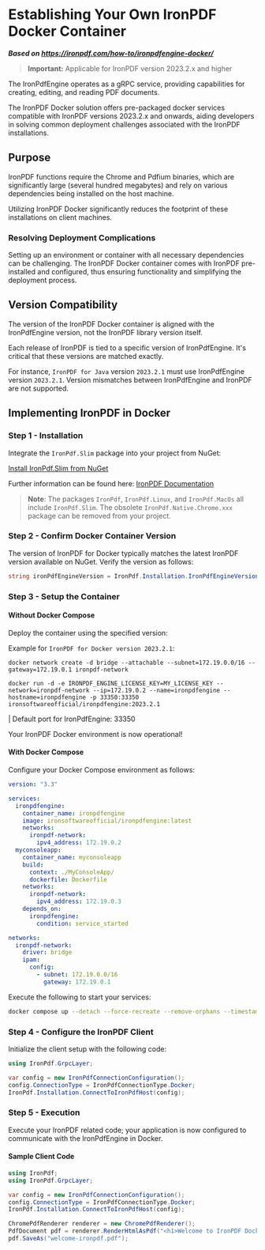# Establishing Your Own IronPDF Docker Container

***Based on <https://ironpdf.com/how-to/ironpdfengine-docker/>***


> **Important:** Applicable for IronPDF version 2023.2.x and higher

The IronPdfEngine operates as a gRPC service, providing capabilities for creating, editing, and reading PDF documents.

The IronPDF Docker solution offers pre-packaged docker services compatible with IronPDF versions 2023.2.x and onwards, aiding developers in solving common deployment challenges associated with the IronPDF installations.

## Purpose

IronPDF functions require the Chrome and Pdfium binaries, which are significantly large (several hundred megabytes) and rely on various dependencies being installed on the host machine.

Utilizing IronPDF Docker significantly reduces the footprint of these installations on client machines.

### Resolving Deployment Complications

Setting up an environment or container with all necessary dependencies can be challenging. The IronPDF Docker container comes with IronPDF pre-installed and configured, thus ensuring functionality and simplifying the deployment process.

## Version Compatibility

The version of the IronPDF Docker container is aligned with the IronPdfEngine version, not the IronPDF library version itself.

Each release of IronPDF is tied to a specific version of IronPdfEngine. It's critical that these versions are matched exactly.

For instance, `IronPDF for Java` version `2023.2.1` must use IronPdfEngine version `2023.2.1`. Version mismatches between IronPdfEngine and IronPDF are not supported.

## Implementing IronPDF in Docker

### Step 1 - Installation

Integrate the `IronPdf.Slim` package into your project from NuGet:

[Install IronPdf.Slim from NuGet](https://www.nuget.org/packages/IronPdf.Slim/)

Further information can be found here: [IronPDF Documentation](https://ironpdf.com/docs/)

> **Note**: The packages `IronPdf`, `IronPdf.Linux`, and `IronPdf.MacOs` all include `IronPdf.Slim`. The obsolete `IronPdf.Native.Chrome.xxx` package can be removed from your project.

### Step 2 - Confirm Docker Container Version

The version of IronPDF for Docker typically matches the latest IronPDF version available on NuGet. Verify the version as follows:

```csharp
string ironPdfEngineVersion = IronPdf.Installation.IronPdfEngineVersion;
```

### Step 3 - Setup the Container

#### Without Docker Compose

Deploy the container using the specified version:

Example for `IronPDF for Docker version 2023.2.1`:

```
docker network create -d bridge --attachable --subnet=172.19.0.0/16 --gateway=172.19.0.1 ironpdf-network

docker run -d -e IRONPDF_ENGINE_LICENSE_KEY=MY_LICENSE_KEY --network=ironpdf-network --ip=172.19.0.2 --name=ironpdfengine --hostname=ironpdfengine -p 33350:33350 ironsoftwareofficial/ironpdfengine:2023.2.1
```

| Default port for IronPdfEngine: 33350

Your IronPDF Docker environment is now operational!

#### With Docker Compose

Configure your Docker Compose environment as follows:

```yaml
version: "3.3"

services:
  ironpdfengine:
    container_name: ironpdfengine
    image: ironsoftwareofficial/ironpdfengine:latest
    networks:
      ironpdf-network:
        ipv4_address: 172.19.0.2
  myconsoleapp:
    container_name: myconsoleapp
    build:
      context: ./MyConsoleApp/
      dockerfile: Dockerfile
    networks:
      ironpdf-network:
        ipv4_address: 172.19.0.3
    depends_on:
      ironpdfengine:
        condition: service_started

networks:
  ironpdf-network:
    driver: bridge
    ipam:
      config:
        - subnet: 172.19.0.0/16
          gateway: 172.19.0.1
```

Execute the following to start your services:

```bash
docker compose up --detach --force-recreate --remove-orphans --timestamps
```

### Step 4 - Configure the IronPDF Client

Initialize the client setup with the following code:

```csharp
using IronPdf.GrpcLayer;

var config = new IronPdfConnectionConfiguration();
config.ConnectionType = IronPdfConnectionType.Docker;
IronPdf.Installation.ConnectToIronPdfHost(config);
```

### Step 5 - Execution

Execute your IronPDF related code; your application is now configured to communicate with the IronPdfEngine in Docker.

#### Sample Client Code

```csharp
using IronPdf;
using IronPdf.GrpcLayer;

var config = new IronPdfConnectionConfiguration();
config.ConnectionType = IronPdfConnectionType.Docker;
IronPdf.Installation.ConnectToIronPdfHost(config);

ChromePdfRenderer renderer = new ChromePdfRenderer();
PdfDocument pdf = renderer.RenderHtmlAsPdf("<h1>Welcome to IronPDF Docker!<h1>");
pdf.SaveAs("welcome-ironpdf.pdf");
```